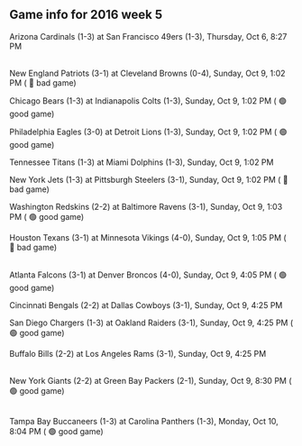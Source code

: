 ## Game info for 2016 week 5
Arizona Cardinals (1-3) at San Francisco 49ers (1-3), Thursday, Oct 6, 8:27 PM

<br/>New England Patriots (3-1) at Cleveland Browns (0-4), Sunday, Oct 9, 1:02 PM (	:red_circle: bad game)

Chicago Bears (1-3) at Indianapolis Colts (1-3), Sunday, Oct 9, 1:02 PM (	:green_circle: good game)

Philadelphia Eagles (3-0) at Detroit Lions (1-3), Sunday, Oct 9, 1:02 PM (	:green_circle: good game)

Tennessee Titans (1-3) at Miami Dolphins (1-3), Sunday, Oct 9, 1:02 PM

New York Jets (1-3) at Pittsburgh Steelers (3-1), Sunday, Oct 9, 1:02 PM (	:red_circle: bad game)

Washington Redskins (2-2) at Baltimore Ravens (3-1), Sunday, Oct 9, 1:03 PM (	:green_circle: good game)

Houston Texans (3-1) at Minnesota Vikings (4-0), Sunday, Oct 9, 1:05 PM (	:red_circle: bad game)

<br/>Atlanta Falcons (3-1) at Denver Broncos (4-0), Sunday, Oct 9, 4:05 PM (	:green_circle: good game)

Cincinnati Bengals (2-2) at Dallas Cowboys (3-1), Sunday, Oct 9, 4:25 PM

San Diego Chargers (1-3) at Oakland Raiders (3-1), Sunday, Oct 9, 4:25 PM (	:green_circle: good game)

Buffalo Bills (2-2) at Los Angeles Rams (3-1), Sunday, Oct 9, 4:25 PM

<br/>New York Giants (2-2) at Green Bay Packers (2-1), Sunday, Oct 9, 8:30 PM (	:green_circle: good game)

<br/>Tampa Bay Buccaneers (1-3) at Carolina Panthers (1-3), Monday, Oct 10, 8:04 PM (	:green_circle: good game)

